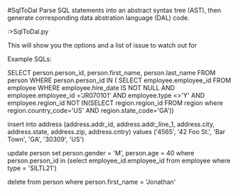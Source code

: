 #SqlToDal
Parse SQL statements into an abstract syntax tree (AST), then generate corresponding data abstration language (DAL) code.

:>SqlToDal.py

This will show you the options and a list of issue to watch out for

Example SQLs:

SELECT person.person_id, person.first_name, person.last_name FROM person WHERE person.person_id IN ( SELECT employee.employee_id FROM employee WHERE employee.hire_date IS NOT NULL AND employee.employee_id ='JR070101' AND employee.type <>'Y' AND employee.region_id NOT IN(SELECT region.region_id FROM region where region.country_code='US' AND region.state_code='GA'))

insert into address (address.addr_id, address.addr_line_1, address.city, address.state, address.zip, address.cntry) values ('4565', '42 Foo St.', 'Bar Town', 'GA', '30309', 'US')

update person set person.gender = 'M', person.age = 40 where person.person_id in (select employee_id.employee_id from employee where type = 'SILTL21')

delete from person where person.first_name = 'Jonathan'

